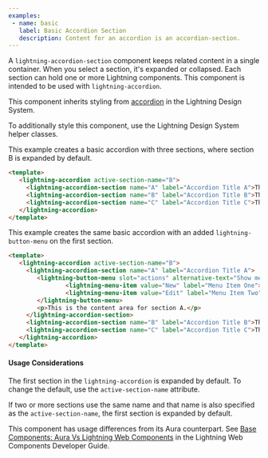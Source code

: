 ```yaml
---
examples:
 - name: basic
   label: Basic Accordion Section
   description: Content for an accordion is an accordion-section.
---
```


A `lightning-accordion-section` component keeps related content in a single
container. When you select a section, it's expanded or collapsed. Each section
can hold one or more Lightning components. This component is intended to be
used with `lightning-accordion`.

This component inherits styling from
[accordion](https://www.lightningdesignsystem.com/components/accordion) in the
Lightning Design System.

To additionally style this component, use the Lightning Design System helper
classes.

This example creates a basic accordion with three sections, where section B is
expanded by default.

```html
<template>
   <lightning-accordion active-section-name="B">
     <lightning-accordion-section name="A" label="Accordion Title A">This is the content area for section A</lightning-accordion-section>
     <lightning-accordion-section name="B" label="Accordion Title B">This is the content area for section B</lightning-accordion-section>
     <lightning-accordion-section name="C" label="Accordion Title C">This is the content area for section C</lightning-accordion-section>
   </lightning-accordion>
</template>
```

This example creates the same basic accordion with an added `lightning-button-menu` on
the first section.

```html
<template>
   <lightning-accordion active-section-name="B">
     <lightning-accordion-section name="A" label="Accordion Title A">
        <lightning-button-menu slot="actions" alternative-text="Show menu" menu-alignment="right" >
                <lightning-menu-item value="New" label="Menu Item One"></lightning-menu-item>
                <lightning-menu-item value="Edit" label="Menu Item Two"></lightning-menu-item>
        </lightning-button-menu>
        <p>This is the content area for section A.</p>
     </lightning-accordion-section>
     <lightning-accordion-section name="B" label="Accordion Title B">This is the content area for section B</lightning-accordion-section>
     <lightning-accordion-section name="C" label="Accordion Title C">This is the content area for section C</lightning-accordion-section>
   </lightning-accordion>
</template>
```

#### Usage Considerations

The first section in the `lightning-accordion` is expanded by default. To
change the default, use the `active-section-name` attribute.

If two or more sections use the same name and that name is also specified as
the `active-section-name`, the first section is expanded by default.

This component has usage differences from its Aura counterpart. See [Base Components: Aura Vs Lightning Web Components](docs/component-library/documentation/lwc/lwc.migrate_map_aura_lwc_components) in the Lightning Web Components Developer Guide.
